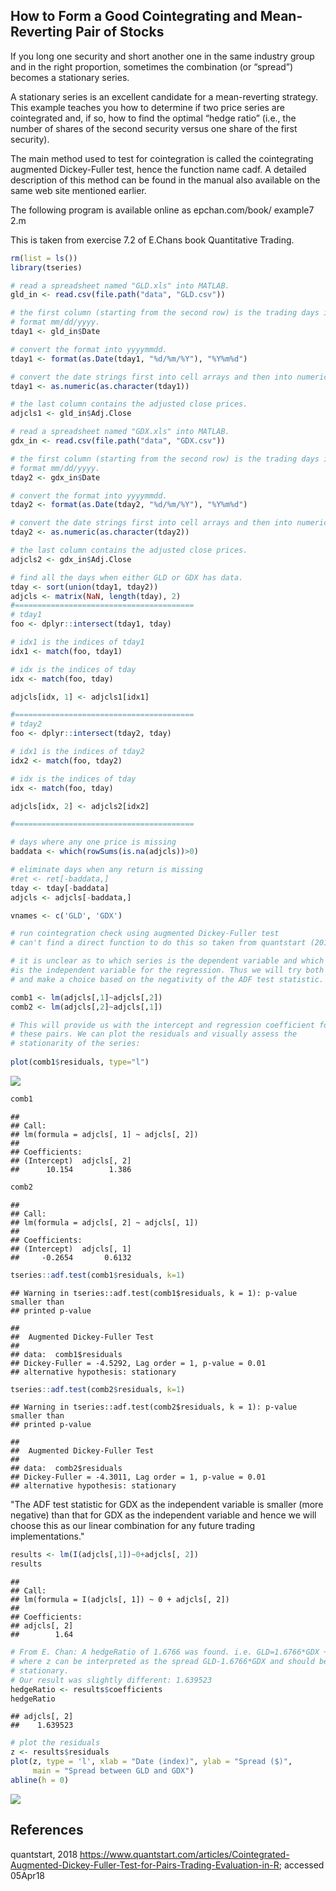 How to Form a Good Cointegrating and Mean-Reverting Pair of Stocks
------------------------------------------------------------------

If you long one security and short another one in the same industry group and in the right proportion, sometimes the combination (or “spread”) becomes a stationary series.

A stationary series is an excellent candidate for a mean-reverting strategy. This example teaches you how to determine if two price series are cointegrated and, if so, how to find the optimal “hedge ratio” (i.e., the number of shares of the second security versus one share of the first security).

The main method used to test for cointegration is called the cointegrating augmented Dickey-Fuller test, hence the function name cadf. A detailed description of this method can be found in the manual also available on the same web site mentioned earlier.

The following program is available online as epchan.com/book/ example7 2.m

This is taken from exercise 7.2 of E.Chans book Quantitative Trading.

``` r
rm(list = ls())
library(tseries)
```

``` r
# read a spreadsheet named "GLD.xls" into MATLAB. 
gld_in <- read.csv(file.path("data", "GLD.csv"))

# the first column (starting from the second row) is the trading days in
# format mm/dd/yyyy.
tday1 <- gld_in$Date

# convert the format into yyyymmdd.
tday1 <- format(as.Date(tday1, "%d/%m/%Y"), "%Y%m%d")

# convert the date strings first into cell arrays and then into numeric format.
tday1 <- as.numeric(as.character(tday1))

# the last column contains the adjusted close prices.
adjcls1 <- gld_in$Adj.Close

# read a spreadsheet named "GDX.xls" into MATLAB. 
gdx_in <- read.csv(file.path("data", "GDX.csv"))

# the first column (starting from the second row) is the trading days in 
# format mm/dd/yyyy.
tday2 <- gdx_in$Date

# convert the format into yyyymmdd.
tday2 <- format(as.Date(tday2, "%d/%m/%Y"), "%Y%m%d")

# convert the date strings first into cell arrays and then into numeric format.
tday2 <- as.numeric(as.character(tday2))

# the last column contains the adjusted close prices.
adjcls2 <- gdx_in$Adj.Close
```

``` r
# find all the days when either GLD or GDX has data.
tday <- sort(union(tday1, tday2))
adjcls <- matrix(NaN, length(tday), 2)
#========================================
# tday1
foo <- dplyr::intersect(tday1, tday)

# idx1 is the indices of tday1
idx1 <- match(foo, tday1)

# idx is the indices of tday
idx <- match(foo, tday)

adjcls[idx, 1] <- adjcls1[idx1]

#========================================
# tday2
foo <- dplyr::intersect(tday2, tday)

# idx1 is the indices of tday2
idx2 <- match(foo, tday2)

# idx is the indices of tday
idx <- match(foo, tday)

adjcls[idx, 2] <- adjcls2[idx2]
```

``` r
#========================================

# days where any one price is missing
baddata <- which(rowSums(is.na(adjcls))>0)

# eliminate days when any return is missing
#ret <- ret[-baddata,]
tday <- tday[-baddata]
adjcls <- adjcls[-baddata,]

vnames <- c('GLD', 'GDX')
```

``` r
# run cointegration check using augmented Dickey-Fuller test
# can't find a direct function to do this so taken from quantstart (2018)

# it is unclear as to which series is the dependent variable and which
#is the independent variable for the regression. Thus we will try both
# and make a choice based on the negativity of the ADF test statistic.

comb1 <- lm(adjcls[,1]~adjcls[,2])
comb2 <- lm(adjcls[,2]~adjcls[,1])

# This will provide us with the intercept and regression coefficient for
# these pairs. We can plot the residuals and visually assess the
# stationarity of the series:
  
plot(comb1$residuals, type="l")
```

![](QT_example7_2_files/figure-markdown_github/cadf-1.png)

``` r
comb1
```

    ## 
    ## Call:
    ## lm(formula = adjcls[, 1] ~ adjcls[, 2])
    ## 
    ## Coefficients:
    ## (Intercept)  adjcls[, 2]  
    ##      10.154        1.386

``` r
comb2
```

    ## 
    ## Call:
    ## lm(formula = adjcls[, 2] ~ adjcls[, 1])
    ## 
    ## Coefficients:
    ## (Intercept)  adjcls[, 1]  
    ##     -0.2654       0.6132

``` r
tseries::adf.test(comb1$residuals, k=1)
```

    ## Warning in tseries::adf.test(comb1$residuals, k = 1): p-value smaller than
    ## printed p-value

    ## 
    ##  Augmented Dickey-Fuller Test
    ## 
    ## data:  comb1$residuals
    ## Dickey-Fuller = -4.5292, Lag order = 1, p-value = 0.01
    ## alternative hypothesis: stationary

``` r
tseries::adf.test(comb2$residuals, k=1)
```

    ## Warning in tseries::adf.test(comb2$residuals, k = 1): p-value smaller than
    ## printed p-value

    ## 
    ##  Augmented Dickey-Fuller Test
    ## 
    ## data:  comb2$residuals
    ## Dickey-Fuller = -4.3011, Lag order = 1, p-value = 0.01
    ## alternative hypothesis: stationary

"The ADF test statistic for GDX as the independent variable is smaller (more negative) than that for GDX as the independent variable and hence we will choose this as our linear combination for any future trading implementations."

``` r
results <- lm(I(adjcls[,1])~0+adjcls[, 2])
results
```

    ## 
    ## Call:
    ## lm(formula = I(adjcls[, 1]) ~ 0 + adjcls[, 2])
    ## 
    ## Coefficients:
    ## adjcls[, 2]  
    ##        1.64

``` r
# From E. Chan: A hedgeRatio of 1.6766 was found. i.e. GLD=1.6766*GDX + z, 
# where z can be interpreted as the spread GLD-1.6766*GDX and should be 
# stationary.
# Our result was slightly different: 1.639523
hedgeRatio <- results$coefficients
hedgeRatio
```

    ## adjcls[, 2] 
    ##    1.639523

``` r
# plot the residuals
z <- results$residuals
plot(z, type = 'l', xlab = "Date (index)", ylab = "Spread ($)", 
     main = "Spread between GLD and GDX")
abline(h = 0)
```

![](QT_example7_2_files/figure-markdown_github/hedge-1.png)

References
----------

quantstart, 2018 <https://www.quantstart.com/articles/Cointegrated-Augmented-Dickey-Fuller-Test-for-Pairs-Trading-Evaluation-in-R>; accessed 05Apr18
